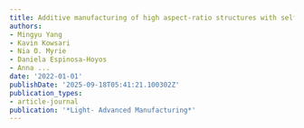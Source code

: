 ```yaml
---
title: Additive manufacturing of high aspect-ratio structures with self-focusing photopolymerization
authors:
- Mingyu Yang
- Kavin Kowsari
- Nia O. Myrie
- Daniela Espinosa-Hoyos
- Anna ...
date: '2022-01-01'
publishDate: '2025-09-18T05:41:21.100302Z'
publication_types:
- article-journal
publication: '*Light- Advanced Manufacturing*'
---
```


